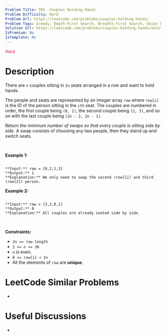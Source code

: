 ```yaml
---
Problem Title: 765. Couples Holding Hands
Problem Difficulty: Hard
Problem Url: https://leetcode.com/problems/couples-holding-hands/
Problem Tags: Greedy, Depth-First Search, Breadth-First Search, Union Find, Graph
Solution Url: https://leetcode.com/problems/couples-holding-hands/solution/
IsPremium: No
IsTemplate: No
---
```


<span style="color: rgb(233, 30, 99);">Hard</span>

# Description

There are `n` couples sitting in `2n` seats arranged in a row and want to hold hands.


The people and seats are represented by an integer array `row` where `row[i]` is the ID of the person sitting in the `ith` seat. The couples are numbered in order, the first couple being `(0, 1)`, the second couple being `(2, 3)`, and so on with the last couple being `(2n - 2, 2n - 1)`.


Return *the minimum number of swaps so that every couple is sitting side by side*. A swap consists of choosing any two people, then they stand up and switch seats.


 


**Example 1:**



```

**Input:** row = [0,2,1,3]
**Output:** 1
**Explanation:** We only need to swap the second (row[1]) and third (row[2]) person.

```

**Example 2:**



```

**Input:** row = [3,2,0,1]
**Output:** 0
**Explanation:** All couples are already seated side by side.

```

 


**Constraints:**


* `2n == row.length`
* `2 <= n <= 30`
* `n` is even.
* `0 <= row[i] < 2n`
* All the elements of `row` are **unique**.




# LeetCode Similar Problems

- []()

# Useful Discussions

- []()
